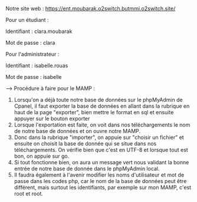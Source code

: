 Notre site web :
https://ent.moubarak.o2switch.butmmi.o2switch.site/

Pour un étudiant : 

Identifiant : clara.moubarak

Mot de passe : clara

Pour l'administrateur : 

Identifiant : isabelle.rouas

Mot de passe : isabelle

--> Procédure à faire pour le MAMP : 

1. Lorsqu'on a déjà toute notre base de données sur le phpMyAdmin de Cpanel, il faut exporter la base de données en allant dans la rubrique en haut de la page "exporter", bien mettre le format en sql et ensuite appuyer sur le bouton exporter
2. Lorsque l'exportation est faite, on voit dans nos téléchargements le nom de notre base de données et on ouvre notre MAMP. 
3. Donc dans la rubrique "importer", on appuie sur "choisir un fichier" et ensuite on choisit la base de donnée qui se situe dans nos téléchargements. On vérifie bien que c'est en UTF-8 et lorsque tout est bon, on appuie sur go. 
4. Si tout fonctionne bien, on aura un message vert nous validant la bonne entrée de notre base de donnée dans le phpMyAdmin local.
5. Il faudra également à l'avenir modifier les noms d'utilisateur et mot de passe dans les codes php, car le nom de la base de données peut être différent, mais surtout les identifiants, par exemple sur mon MAMP, c'est root et root.
